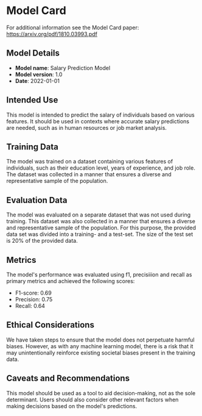 # Model Card

For additional information see the Model Card paper: https://arxiv.org/pdf/1810.03993.pdf

## Model Details
- **Model name**: Salary Prediction Model
- **Model version**: 1.0
- **Date**: 2022-01-01

## Intended Use
This model is intended to predict the salary of individuals based on various features. It should be used in contexts where accurate salary predictions are needed, such as in human resources or job market analysis.

## Training Data
The model was trained on a dataset containing various features of individuals, such as their education level, years of experience, and job role. The dataset was collected in a manner that ensures a diverse and representative sample of the population.

## Evaluation Data
The model was evaluated on a separate dataset that was not used during training. This dataset was also collected in a manner that ensures a diverse and representative sample of the population. For this purpose, the provided data set was divided into a training- and a test-set. The size of the test set is 20% of the provided data.

## Metrics
The model's performance was evaluated using f1, precisiiion and recall as primary metrics and achieved the following scores:
- F1-score: 0.69
- Precision: 0.75
- Recall: 0.64

## Ethical Considerations
We have taken steps to ensure that the model does not perpetuate harmful biases. However, as with any machine learning model, there is a risk that it may unintentionally reinforce existing societal biases present in the training data.

## Caveats and Recommendations
This model should be used as a tool to aid decision-making, not as the sole determinant. Users should also consider other relevant factors when making decisions based on the model's predictions.